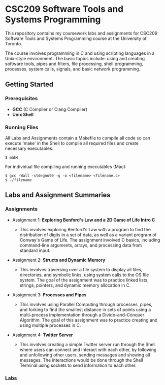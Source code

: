 # CSC209 Software Tools and Systems Programming

This repository contains my coursework labs and assignments for CSC209: Software Tools and Systems Programming course at the University of Toronto.

The course involves programming in C and using scripting languages in a Unix-style environment. The basic topics include: using and creating software tools, pipes and filters, file processing, shell programming, processes, system calls, signals, and basic network programming.

## Getting Started

### Prerequisites
* **GCC** (C Compiler or Clang Compiler)
* **Unix Shell**

### Running Files

All Labs and Assignments contain a Makefile to compile all code so can execute 'make' in the Shell to compile all required files and create necessary executables.
```
$ make
```

For individual file compiling and running executables (Mac):
```
$ gcc -Wall -std=gnu99 -g -o <filename> <filename.c>
$ ./filename
```
## Labs and Assignment Summaries

### Assignments

* Assignment 1: **Exploring Benford's Law and a 2D Game of Life Intro C**
  * This involves exploring Benford's Law with a program to find the distribution of digits in a set of data, as well as a variant program of Conway's Game of Life. The assignment involved C basics, including command-line arguments, arrays, and processing data from standard input.
  
* Assignment 2: **Structs and Dynamic Memory**
  * This involves traversing over a file system to display all files, directories, and symbolic links, using system calls to the OS file system. The goal of the assignment was to practice linked lists, strings, pointers, and dynamic memory allocation in C.
  
* Assignment 3: **Processes and Pipes**
  * This involves using Parallel Computing through processes, pipes, and forking to find the smallest distance in sets of points using a multi-process implementation through a Divide-and-Conquer Algorithm. The goal of this assignment was to practice creating and using multiple processes in C.
  
* Assignment 4: **Twitter Server**
   * This involves creating a simple Twitter server run through the Shell where users can connect and interact with each other, by following and unfollowing other users, sending messages and showing all messages. The interactions would be done through the Shell Terminal using sockets to send information to each other.


### Labs

